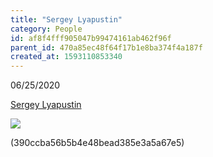 ```yaml
---
title: "Sergey Lyapustin"
category: People
id: af8f4fff905047b99474161ab462f96f
parent_id: 470a85ec48f64f17b1e8ba374f4a187f
created_at: 1593110853340
---
```


06/25/2020

[Sergey Lyapustin](https://github.com/slyapustin)

<img src="https://avatars3.githubusercontent.com/u/370774?s=460&u=acb7ef8437de85dff83080fc8c95a3bb7d590f70&v=4" />

(390ccba56b5b4e48bead385e3a5a67e5)
                